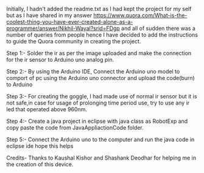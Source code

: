 Initially, I hadn't added the readme.txt as I had kept the project for my self but as I have shared in my answer https://www.quora.com/What-is-the-coolest-thing-you-have-ever-created-alone-as-a-programmer/answer/Nikhil-Wayal?srid=FDgp and all of sudden there was a number of queries from people hence I have decided to add the instructions to guide the Quora community in creating the project.

Step 1:- Solder the ir as per the image uploaded and make the connection for the ir sensor to Arduino uno analog pin.

Step 2:- By using the Arduino IDE, Connect the Arduino uno model to comport of pc using the Arduino uno connector and upload the code(burn) to Arduino

Step 3:- For creating the goggle, I had made use of normal ir sensor but it is not safe,in case for usage of prolonging time period use, try to use any ir led that operated above 960nm.

Step 4:- Create a java project in eclipse with java class as RobotExp and copy paste the code from JavaAppliactionCode folder.

Step 5:- Connect the Arduino uno to the computer and run the java code in eclipse ide hope this helps

Credits- Thanks to Kaushal Kishor and Shashank Deodhar for helping me in the creation of this device. 
